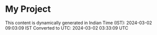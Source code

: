 # My Project

This content is dynamically generated in Indian Time (IST): 2024-03-02 09:03:09 IST
Converted to UTC: 2024-03-02 03:33:09 UTC
